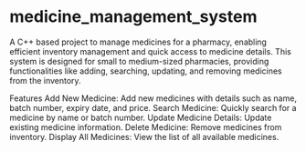 # medicine_management_system
A C++ based project to manage medicines for a pharmacy, enabling efficient inventory management and quick access to medicine details. This system is designed for small to medium-sized pharmacies, providing functionalities like adding, searching, updating, and removing medicines from the inventory.

Features
Add New Medicine: Add new medicines with details such as name, batch number, expiry date, and price.
Search Medicine: Quickly search for a medicine by name or batch number.
Update Medicine Details: Update existing medicine information.
Delete Medicine: Remove medicines from inventory.
Display All Medicines: View the list of all available medicines.
